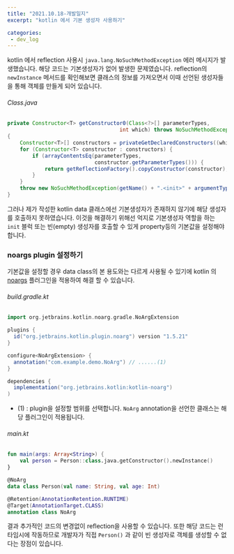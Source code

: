 ```yaml
---
title: "2021.10.18-개발일지"
excerpt: "kotlin 에서 기본 생성자 사용하기"

categories:
 - dev_log
---
```


kotlin 에서 reflection 사용시 `java.lang.NoSuchMethodException` 에러 메시지가 발생했습니다. 해당 코드는 기본생성자가 없어 발생한 문제였습니다. reflection의 `newInstance` 메서드를 확인해보면 클래스의 정보를 가져오면서 이때 선언된 생성자들을 통해 객체를 만들게 되어 있습니다.

###### Class.java
```java
private Constructor<T> getConstructor0(Class<?>[] parameterTypes,
                                    int which) throws NoSuchMethodException
{
    Constructor<T>[] constructors = privateGetDeclaredConstructors((which == Member.PUBLIC));
    for (Constructor<T> constructor : constructors) {
        if (arrayContentsEq(parameterTypes,
                            constructor.getParameterTypes())) {
            return getReflectionFactory().copyConstructor(constructor);
        }
    }
    throw new NoSuchMethodException(getName() + ".<init>" + argumentTypesToString(parameterTypes));
}
```

그러나 제가 작성한 kotlin data 클래스에선 기본생성자가 존재하지 않기에 해당 생성자를 호출하지 못하였습니다. 이것을 해결하기 위해선 억지로 기본생성자 역할을 하는 `init` 블럭 또는 빈(empty) 생성자를 호출할 수 있게 property등의 기본값을 설정해야 합니다.

### noargs plugin 설정하기
기본값을 설정할 경우 data class의 본 용도와는 다르게 사용될 수 있기에 kotlin 의 [noargs](https://kotlinlang.org/docs/no-arg-plugin.html) 플러그인을 적용하여 해결 할 수 있습니다. 


###### build.gradle.kt
```gradle
import org.jetbrains.kotlin.noarg.gradle.NoArgExtension

plugins {
  id("org.jetbrains.kotlin.plugin.noarg") version "1.5.21"
}

configure<NoArgExtension> {
  annotation("com.example.demo.NoArg") // ......(1)
}

dependencies {
  implementation("org.jetbrains.kotlin:kotlin-noarg")
)
```

- (1) : plugin을 설정할 범위를 선택합니다. `NoArg` annotation을 선언한 클래스는 해당 플러그인이 적용됩니다.

###### main.kt
```kotlin
fun main(args: Array<String>) {
    val person = Person::class.java.getConstructor().newInstance()
}

@NoArg
data class Person(val name: String, val age: Int)

@Retention(AnnotationRetention.RUNTIME)
@Target(AnnotationTarget.CLASS)
annotation class NoArg
```

결과 추가적인 코드의 변경없이 reflection을 사용할 수 있습니다. 또한 해당 코드는 런타임시에 작동하므로 개발자가 직접 `Person()` 과 같이 빈 생성자로 객체를 생성할 수 없다는 장점이 있습니다.

